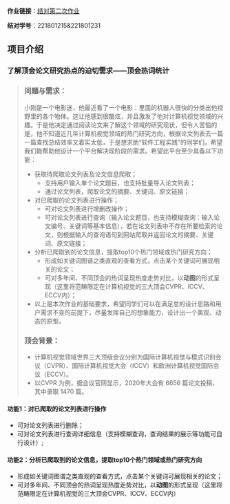 **作业链接**：[结对第二次作业](https://edu.cnblogs.com/campus/fzu/FZUSESPR21/homework/11891)

**结对学号**：221801215&221801231

## 项目介绍

### 了解顶会论文研究热点的迫切需求——顶会热词统计

> ### 问题与需求：
>
> 小刚是一个电影迷，他最近看了一个电影：里面的机器人很快的分类出他视野里的各个物体。这让他感到很酷炫，并且激发了他对计算机视觉领域的兴趣。于是他决定通过阅读论文来了解这个领域的研究现状，但令人苦恼的是，他不知道近几年计算机视觉领域的热门研究方向，根据论文列表去一篇一篇查找总结效率又着实太低，于是想求助“软件工程实践”的同学们，希望我们能帮助他设计一个平台解决现阶段的需求。希望此平台至少具备以下功能：
>
> - 获取待爬取论文列表及论文信息爬取；
>   - 支持用户输入单个论文题目，也支持批量导入论文列表；
>   - 通过论文列表，爬取论文的摘要、关键词、原文链接；
> - 对已爬取的论文列表进行操作；
>   - 可对论文列表进行增删改操作；
>   - 可对论文列表进行查询（输入论文题目，也支持模糊查询：输入论文编号、关键词等基本信息），若在论文列表中不存在所要检索的论文，则根据输入的查询语句到网站爬取并返回论文的摘要、关键词、原文链接；
> - 分析已爬取到的论文信息，提取top10个热门领域或热门研究方向；
>   - 形成如关键词图谱之类直观的查看方式，点击某个关键词可展现相关的论文；
>   - 可对多年间、不同顶会的热词呈现热度走势对比，以**动图**的形式呈现（这里将范畴限定在计算机视觉的三大顶会CVPR、ICCV、ECCV内）；
> - 以上是本次作业的基础要求，希望同学们可以在满足总的设计思路和用户需求不变的前提下，尽量发挥自己的想象能力，设计出一个美观、动态的原型。
>
> ### 顶会背景：
>
> - 计算机视觉领域世界三大顶级会议分别为国际计算机视觉与模式识别会议（CVPR）、国际计算机视觉大会（ICCV）和欧洲计算机视觉国际会议（ECCV）。
> - 以CVPR 为例，据会议官网显示，2020年大会有 6656 篇论文投稿，其中录取 1470 篇。

#### 功能1：对已爬取的论文列表进行操作

- 可对论文列表进行删除；
- 可对论文列表进行查询详细信息（支持模糊查询，查询结果的展示等功能可自行设计）;

#### 功能2：分析已爬取到的论文信息，提取top10个热门领域或热门研究方向

- 形成如关键词图谱之类直观的查看方式，点击某个关键词可展现相关的论文；
- 可对多年间、不同顶会的热词呈现热度走势对比，以**动图**的形式呈现（这里将范畴限定在计算机视觉的三大顶会CVPR、ICCV、ECCV内）